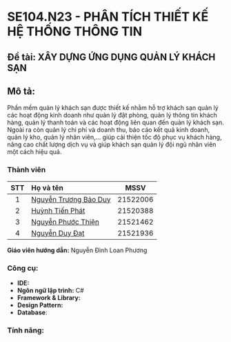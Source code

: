 # SE104.N23 - PHÂN TÍCH THIẾT KẾ HỆ THỐNG THÔNG TIN

## Đề tài: XÂY DỰNG ỨNG DỤNG QUẢN LÝ KHÁCH SẠN

## Mô tả:
Phần mềm quản lý khách sạn được thiết kế nhằm hỗ trợ khách sạn quản lý các hoạt động kinh doanh như quản lý đặt phòng, quản lý thông tin khách hàng, quản lý thanh toán và các hoạt động liên quan đến quản lý khách sạn. Ngoài ra còn quản lý chi phí và doanh thu, báo cáo kết quả kinh doanh, quản lý kho, quản lý nhân viên,... giúp cải thiện tốc độ phục vụ khách hàng, nâng cao chất lượng dịch vụ và giúp khách sạn quản lý đội ngũ nhân viên một cách hiệu quả.

### Thành viên

|STT|Họ và tên          |MSSV       |
|:-:|:------------------|:---------:|
| 1	|[Nguyễn Trương Bảo Duy](mailto:21522006@gm.uit.edu.vn)	| 21522006	|
| 2	|[Huỳnh Tiến Phát](mailto:21520388@gm.uit.edu.vn)	| 21520388	| 
| 3	|[Nguyễn Phước Thiện](mailto:21521462@gm.uit.edu.vn)	| 21521462	|
| 4	|[Nguyễn Duy Đạt](mailto:21521936@gm.uit.edu.vn)	| 21521936	| 

**Giáo viên hướng dẫn:** Nguyễn Đình Loan Phương

### Công cụ:

- **IDE:** 
- **Ngôn ngữ lập trình:** C#
- **Framework & Library:** 
- **Design Pattern:** 
- **Database**: 

### Tính năng:
